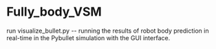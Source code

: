 # Fully_body_VSM

run visualize_bullet.py -- running the results of robot body prediction in real-time in the Pybullet simulation with the GUI interface.


